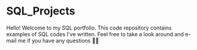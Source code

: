 # SQL_Projects

Hello! Welcome to my SQL portfolio. This code repository contains examples of SQL codes I've written. Feel free to take a look around and e-mail me if you have any questions 👋🏾
